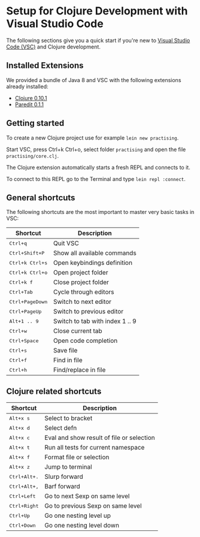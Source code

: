 # Setup for Clojure Development with Visual Studio Code

The following sections give you a quick start if you're new to [Visual
Studio Code (VSC)](https://code.visualstudio.com/) and Clojure development.


## Installed Extensions

We provided a bundle of Java 8 and VSC with the following extensions
already installed:

- [Clojure 0.10.1](https://marketplace.visualstudio.com/items?itemName=avli.clojure)
- [Paredit 0.1.1](https://marketplace.visualstudio.com/items?itemName=clptn.code-paredit)


## Getting started

To create a new Clojure project use for example `lein new practising`.

Start VSC, press <bbd>Ctrl+k Ctrl+o</kbd>, select folder `practising`
and open the file `practising/core.clj`.

The Clojure extension automatically starts a fresh REPL and connects
to it.

To connect to this REPL go to the Terminal and type
`lein repl :connect`.


## General shortcuts

The following shortcuts are the most important to master very
basic tasks in VSC:

Shortcut                  | Description
---                       | ---
<kbd>Ctrl+q</kbd>         | Quit VSC
<kbd>Ctrl+Shift+P</kbd>   | Show all available commands
<kbd>Ctrl+k Ctrl+s</kbd>  | Open keybindings definition
<kbd>Ctrl+k Ctrl+o</kbd>  | Open project folder
<kbd>Ctrl+k f</kbd>       | Close project folder
<kbd>Ctrl+Tab</kbd>       | Cycle through editors
<kbd>Ctrl+PageDown</kbd>  | Switch to next editor
<kbd>Ctrl+PageUp</kbd>    | Switch to previous editor
<kbd>Alt+1 .. 9</kbd>     | Switch to tab with index 1 .. 9
<kbd>Ctrl+w</kbd>         | Close current tab
<kbd>Ctrl+Space</kbd>     | Open code completion
<kbd>Ctrl+s</kbd>         | Save file
<kbd>Ctrl+f</kbd>         | Find in file
<kbd>Ctrl+h</kbd>         | Find/replace in file

## Clojure related shortcuts

Shortcut                  | Description
---                       | ---
<kbd>Alt+x s</kbd>        | Select to bracket
<kbd>Alt+x d</kbd>        | Select defn
<kbd>Alt+x c</kbd>        | Eval and show result of file or selection
<kbd>Alt+x t</kbd>        | Run all tests for current namespace
<kbd>Alt+x f</kbd>        | Format file or selection
<kbd>Alt+x z</kbd>        | Jump to terminal
<kbd>Ctrl+Alt+.</kbd>     | Slurp forward
<kbd>Ctrl+Alt+,</kbd>     | Barf forward
<kbd>Ctrl+Left</kbd>      | Go to next Sexp on same level
<kbd>Ctrl+Right</kbd>     | Go to previous Sexp on same level
<kbd>Ctrl+Up</kbd>        | Go one nesting level up
<kbd>Ctrl+Down</kbd>      | Go one nesting level down
